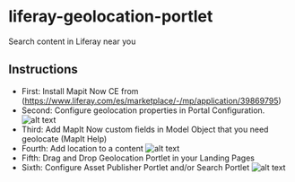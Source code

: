 # liferay-geolocation-portlet
Search content in Liferay near you

## Instructions
  - First: Install Mapit Now CE from (https://www.liferay.com/es/marketplace/-/mp/application/39869795)
  - Second: Configure geolocation properties in Portal Configuration. ![alt text][screenshot1]
  - Third: Add MapIt Now custom fields in Model Object that you need geolocate (MapIt Help)
  - Fourth: Add location to a content ![alt text][screenshot2]
  - Fifth: Drag and Drop Geolocation Portlet in your Landing Pages
  - Sixth: Configure Asset Publisher Portlet and/or Search Portlet ![alt text][screenshot3]

[screenshot1]: https://raw.githubusercontent.com/salvatejero/liferay-geolocation-portlet/master/screenshots/screenshot1.png "Configuration"
[screenshot2]: https://raw.githubusercontent.com/salvatejero/liferay-geolocation-portlet/master/screenshots/screenshot2.png "Position"
[screenshot3]: https://raw.githubusercontent.com/salvatejero/liferay-geolocation-portlet/master/screenshots/screenshot3.png "Asset Configuration"

